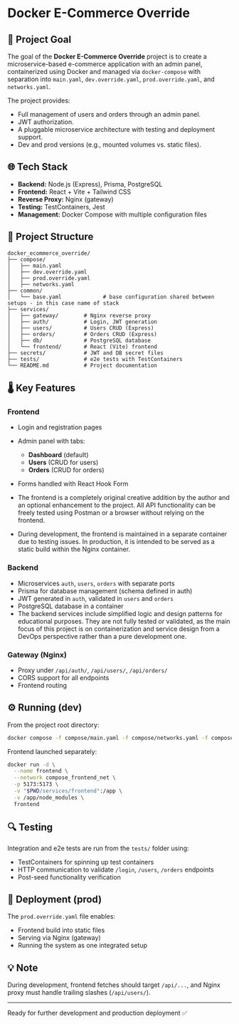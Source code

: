 # Docker E-Commerce Override

## 🚀 Project Goal

The goal of the **Docker E-Commerce Override** project is to create a microservice-based e-commerce application with an admin panel, containerized using Docker and managed via `docker-compose` with separation into `main.yaml`, `dev.override.yaml`, `prod.override.yaml`, and `networks.yaml`.

The project provides:

* Full management of users and orders through an admin panel.
* JWT authorization.
* A pluggable microservice architecture with testing and deployment support.
* Dev and prod versions (e.g., mounted volumes vs. static files).

## 🌐 Tech Stack

* **Backend:** Node.js (Express), Prisma, PostgreSQL
* **Frontend:** React + Vite + Tailwind CSS
* **Reverse Proxy:** Nginx (gateway)
* **Testing:** TestContainers, Jest
* **Management:** Docker Compose with multiple configuration files

## 🔗 Project Structure

```
docker_ecommerce_override/
├── compose/
│   ├── main.yaml
│   ├── dev.override.yaml
│   ├── prod.override.yaml
│   ├── networks.yaml
├── common/
│   └── base.yaml             # base configuration shared between setups - in this case name of stack
├── services/
│   ├── gateway/        # Nginx reverse proxy
│   ├── auth/           # Login, JWT generation
│   ├── users/          # Users CRUD (Express)
│   ├── orders/         # Orders CRUD (Express)
│   ├── db/             # PostgreSQL database
│   └── frontend/       # React (Vite) frontend
├── secrets/            # JWT and DB secret files
├── tests/              # e2e tests with TestContainers
└── README.md           # Project documentation
```

## 🌡️ Key Features

### Frontend

* Login and registration pages
* Admin panel with tabs:

  * **Dashboard** (default)
  * **Users** (CRUD for users)
  * **Orders** (CRUD for orders)
* Forms handled with React Hook Form
* The frontend is a completely original creative addition by the author and an optional enhancement to the project. All API functionality can be freely tested using Postman or a browser without relying on the frontend.
* During development, the frontend is maintained in a separate container due to testing issues. In production, it is intended to be served as a static build within the Nginx container.

### Backend

* Microservices `auth`, `users`, `orders` with separate ports
* Prisma for database management (schema defined in auth)
* JWT generated in `auth`, validated in `users` and `orders`
* PostgreSQL database in a container
* The backend services include simplified logic and design patterns for educational purposes. They are not fully tested or validated, as the main focus of this project is on containerization and service design from a DevOps perspective rather than a pure development one.

### Gateway (Nginx)

* Proxy under `/api/auth/`, `/api/users/`, `/api/orders/`
* CORS support for all endpoints
* Frontend routing

## ⚙️ Running (dev)

From the project root directory:

```bash
docker compose -f compose/main.yaml -f compose/networks.yaml -f compose/dev.override.yaml up --build
```

Frontend launched separately:

```bash
docker run -d \
  --name frontend \
  --network compose_frontend_net \
  -p 5173:5173 \
  -v "$PWD/services/frontend":/app \
  -v /app/node_modules \
  frontend
```

## 🔍 Testing

Integration and e2e tests are run from the `tests/` folder using:

* TestContainers for spinning up test containers
* HTTP communication to validate `/login`, `/users`, `/orders` endpoints
* Post-seed functionality verification

## 📌 Deployment (prod)

The `prod.override.yaml` file enables:

* Frontend build into static files
* Serving via Nginx (gateway)
* Running the system as one integrated setup

## 💡 Note

During development, frontend fetches should target `/api/...`, and Nginx proxy must handle trailing slashes (`/api/users/`).

---

Ready for further development and production deployment ✅
